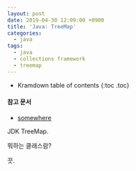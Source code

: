 ```yaml
---
layout: post
date: 2019-04-30 12:09:00 +0900
title: 'Java: TreeMap'
categories:
  - java
tags:
  - java
  - collections framework
  - treemap
---
```


* Kramdown table of contents
{:toc .toc}

#### 참고 문서

- [somewhere](somewhere)

JDK TreeMap.

뭐하는 클래스람?

끗.
